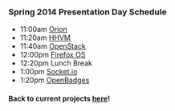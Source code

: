 ### Spring 2014 Presentation Day Schedule

 - 11:00am [Orion](/spring2014/orion.html)
 - 11:20am [HHVM](/spring2014/hhvm.html)
 - 11:40am [OpenStack](/spring2014/openstack.html)
 - 12:00pm [Firefox OS](/spring2014/firefoxOS.html)
 - 12:20pm Lunch Break
 - 1:00pm [Socket.io](/spring2014/socketio.html)
 - 1:20pm [OpenBadges](/spring2014/openbadges.html)

#### Back to current projects [here](/)!